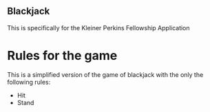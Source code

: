 ## Blackjack
This is specifically for the Kleiner Perkins Fellowship Application

# Rules for the game
This is a simplified version of the game of blackjack with the only the following rules:
- Hit
- Stand

